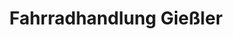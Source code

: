 ---
title: "Fahrradhandlung Gießler"
url: /westheim-pfalz/fahrradhandlung-giessler/
shop: Fahrrad
---